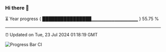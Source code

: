 ### Hi there 👋

⏳ Year progress { ████████████████▁▁▁▁▁▁▁▁▁▁▁▁▁▁ } 55.75 %

---

⏰ Updated on Tue, 23 Jul 2024 01:18:19 GMT

![Progress Bar CI](https://github.com/liununu/liununu/workflows/Progress%20Bar%20CI/badge.svg)
